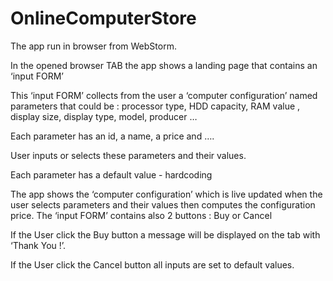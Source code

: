 # OnlineComputerStore

The app run in browser from WebStorm.

In the opened browser TAB the app shows a landing page that contains an ‘input FORM’ 

This ‘input FORM’ collects from the user a ‘computer configuration’ named parameters  that could be : processor type, HDD capacity, RAM value , display size, display type, model, producer …

Each parameter has an id, a name,  a price and ….

User inputs or selects these parameters and their values.

Each parameter has a default value - hardcoding

The app shows  the ‘computer configuration’ which is live updated when the user selects parameters and their values then computes  the configuration price.
The ‘input FORM’ contains also 2 buttons :  Buy or Cancel

If the User click the Buy button a message will be displayed on the tab with ‘Thank You !’.

If the User click the Cancel button all inputs are set to default values.
